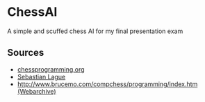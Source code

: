 # ChessAI

A simple and scuffed chess AI for my final presentation exam


## Sources
- [chessprogramming.org](https://www.chessprogramming.org/Main_Page)
- [Sebastian Lague](https://github.com/SebLague/Chess-AI)
- [http://www.brucemo.com/compchess/programming/index.htm (Webarchive)](https://web.archive.org/web/20071026090003/http://www.brucemo.com/compchess/programming/index.htm)